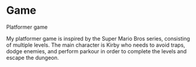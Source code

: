 # Game
Platformer game

My platformer game is inspired by the Super Mario Bros series, consisting of multiple levels. The main character is Kirby who needs to avoid traps, dodge enemies, and 
perform parkour in order to complete the levels and escape the dungeon. 
